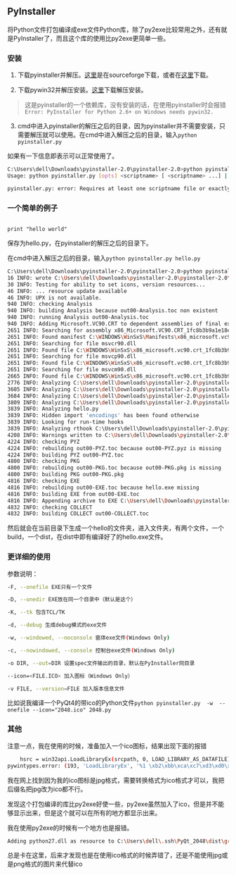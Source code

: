 ## PyInstaller

将Python文件打包编译成exe文件Python库，除了py2exe比较常用之外，还有就是PyInstaller了，而且这个库的使用比py2exe更简单一些。

### 安装

1. 下载pyinstaller并解压。[这里](http://nchc.dl.sourceforge.net/project/pyinstaller/2.0/pyinstaller-2.0.zip)是在sourceforge下载，或者在[这里](../others/pyinstaller-2.0.zip)下载。

2. 下载pywin32并解压安装。[这里](../others/pywin32-218.win32-py2.7.zip)下载解压安装。
>这是pyinstaller的一个依赖库，没有安装的话，在使用pyinstaller时会报错`Error: PyInstaller for Python 2.6+ on Windows needs pywin32.`

3. cmd中进入pyinstaller的解压之后的目录，因为pyinstaller并不需要安装，只需要解压就可以使用。在cmd中进入解压之后的目录，输入`python pyinstaller.py  `

如果有一下信息即表示可以正常使用了。

```bash
C:\Users\dell\Downloads\pyinstaller-2.0\pyinstaller-2.0>python pyinstaller.py
Usage: python pyinstaller.py [opts] <scriptname> [ <scriptname> ...] | <specfile>

pyinstaller.py: error: Requires at least one scriptname file or exactly one .spec-file
```

### 一个简单的例子

```

print "hello world"
```

保存为hello.py，在pyinstaller的解压之后的目录下。

在cmd中进入解压之后的目录，输入`python pyinstaller.py hello.py `

```bash
C:\Users\dell\Downloads\pyinstaller-2.0\pyinstaller-2.0>python pyinstaller.py hello.py
16 INFO: wrote C:\Users\dell\Downloads\pyinstaller-2.0\pyinstaller-2.0\hello\hello.spec
30 INFO: Testing for ability to set icons, version resources...
46 INFO: ... resource update available
46 INFO: UPX is not available.
940 INFO: checking Analysis
940 INFO: building Analysis because out00-Analysis.toc non existent
940 INFO: running Analysis out00-Analysis.toc
940 INFO: Adding Microsoft.VC90.CRT to dependent assemblies of final executable
2651 INFO: Searching for assembly x86_Microsoft.VC90.CRT_1fc8b3b9a1e18e3b_9.0.21022.8_none ...
2651 INFO: Found manifest C:\WINDOWS\WinSxS\Manifests\x86_microsoft.vc90.crt_1fc8b3b9a1e18e3b_9.0.21022.8_none_bcb86ed6ac711
2651 INFO: Searching for file msvcr90.dll
2651 INFO: Found file C:\WINDOWS\WinSxS\x86_microsoft.vc90.crt_1fc8b3b9a1e18e3b_9.0.21022.8_none_bcb86ed6ac711f91\msvcr90.dl
2651 INFO: Searching for file msvcp90.dll
2651 INFO: Found file C:\WINDOWS\WinSxS\x86_microsoft.vc90.crt_1fc8b3b9a1e18e3b_9.0.21022.8_none_bcb86ed6ac711f91\msvcp90.dl
2651 INFO: Searching for file msvcm90.dll
2665 INFO: Found file C:\WINDOWS\WinSxS\x86_microsoft.vc90.crt_1fc8b3b9a1e18e3b_9.0.21022.8_none_bcb86ed6ac711f91\msvcm90.dl
2776 INFO: Analyzing C:\Users\dell\Downloads\pyinstaller-2.0\pyinstaller-2.0\support\_pyi_bootstrap.py
3605 INFO: Analyzing C:\Users\dell\Downloads\pyinstaller-2.0\pyinstaller-2.0\PyInstaller\loader\archive.py
3684 INFO: Analyzing C:\Users\dell\Downloads\pyinstaller-2.0\pyinstaller-2.0\PyInstaller\loader\carchive.py
3809 INFO: Analyzing C:\Users\dell\Downloads\pyinstaller-2.0\pyinstaller-2.0\PyInstaller\loader\iu.py
3839 INFO: Analyzing hello.py
3839 INFO: Hidden import 'encodings' has been found otherwise
3839 INFO: Looking for run-time hooks
3839 INFO: Analyzing rthook C:\Users\dell\Downloads\pyinstaller-2.0\pyinstaller-2.0\support/rthooks/pyi_rth_encodings.py
4208 INFO: Warnings written to C:\Users\dell\Downloads\pyinstaller-2.0\pyinstaller-2.0\hello\build\pyi.win32\hello\warnhello
4224 INFO: checking PYZ
4224 INFO: rebuilding out00-PYZ.toc because out00-PYZ.pyz is missing
4224 INFO: building PYZ out00-PYZ.toc
4800 INFO: checking PKG
4800 INFO: rebuilding out00-PKG.toc because out00-PKG.pkg is missing
4800 INFO: building PKG out00-PKG.pkg
4816 INFO: checking EXE
4816 INFO: rebuilding out00-EXE.toc because hello.exe missing
4816 INFO: building EXE from out00-EXE.toc
4816 INFO: Appending archive to EXE C:\Users\dell\Downloads\pyinstaller-2.0\pyinstaller-2.0\hello\build\pyi.win32\hello\hell
4832 INFO: checking COLLECT
4832 INFO: building COLLECT out00-COLLECT.toc
```

然后就会在当前目录下生成一个hello的文件夹，进入文件夹，有两个文件，一个build，一个dist，在dist中即有编译好了的hello.exe文件。

### 更详细的使用

参数说明：

```bash
-F, --onefile EXE只有一个文件

-D, --onedir EXE放在同一个目录中（默认是这个）

-K, --tk 包含TCL/TK

-d, --debug 生成debug模式的exe文件

-w, --windowed, --noconsole 窗体exe文件(Windows Only)

-c, --nowindowed, --console 控制台exe文件(Windows Only)

-o DIR, --out=DIR 设置spec文件输出的目录，默认在PyInstaller同目录

--icon=<FILE.ICO> 加入图标（Windows Only）

-v FILE, --version=FILE 加入版本信息文件

```

比如说我编译一个PyQt4的带ico的Python文件`python pyinstaller.py  -w  --onefile --icon="2048.ico" 2048.py`

### 其他

注意一点，我在使用的时候，准备加入一个ico图标，结果出现下面的报错

```bash
    hsrc = win32api.LoadLibraryEx(srcpath, 0, LOAD_LIBRARY_AS_DATAFILE)
pywintypes.error: (193, 'LoadLibraryEx', '%1 \xb2\xbb\xca\xc7\xd3\xd0\xd0\xa7\xb5\xc4 Win32 \xd3\xa6\xd3\xc3\xb3\xcc\xd0\xf2
```

我在网上找到因为我的ico图标是jpg格式，需要转换格式为ico格式才可以，我把后缀名把jpg改为ico都不行。

发现这个打包编译的库比py2exe好使一些，py2exe虽然加入了ico，但是并不能够显示出来，但是这个就可以在所有的地方都显示出来。

我在使用py2exe的时候有一个地方也是报错。

```bash
Adding python27.dll as resource to C:\Users\dell\.ssh\PyQt_2048\dist\greedSnake.exe
```

总是卡在这里，后来才发现也是在使用ico格式的时候弄错了，还是不能使用jpg或是png格式的图片来代替ico



